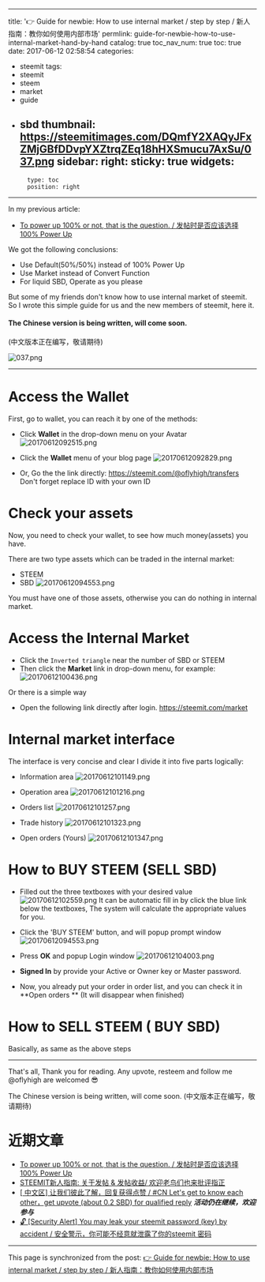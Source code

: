 
---
title: '👉 Guide for newbie:  How to use internal market / step by step / 新人指南：教你如何使用内部市场'
permlink: guide-for-newbie-how-to-use-internal-market-hand-by-hand
catalog: true
toc_nav_num: true
toc: true
date: 2017-06-12 02:58:54
categories:
- steemit
tags:
- steemit
- steem
- market
- guide
- sbd
thumbnail: https://steemitimages.com/DQmfY2XAQyJFxZMjGBfDDvpYXZtrqZEq18hHXSmucu7AxSu/037.png
sidebar:
    right:
        sticky: true
widgets:
    -
        type: toc
        position: right
---


In my previous article:

*   [To power up 100% or not, that is the question. / 发帖时是否应该选择 100% Power Up](https://steemit.com/steemit/@oflyhigh/to-power-up-100-or-not-that-is-the-question-100-power-up)

We got  the following conclusions:

* Use Default(50%/50%) instead of 100% Power Up
* Use Market instead of Convert Function
* For liquid SBD, Operate as you please

But some of my friends don't know how to use internal market of steemit.
So I wrote this simple guide for us and the new members of steemit, here it.

#### The Chinese version is being written, will come soon.
(中文版本正在编写，敬请期待)

![037.png](https://steemitimages.com/DQmfY2XAQyJFxZMjGBfDDvpYXZtrqZEq18hHXSmucu7AxSu/037.png)

----
# Access the Wallet

First, go to wallet, you can reach it by one of the methods:

* Click **Wallet** in the drop-down menu on your Avatar
![20170612092515.png](https://steemitimages.com/DQmVUp4fVcNjxExtobbX9hy228auYyPzjq3NB7RLwqdNDoL/20170612092515.png)

* Click the **Wallet** menu of your blog page
![20170612092829.png](https://steemitimages.com/DQmYnHtGXc2z5xSLQa6Lk9ed6twmBFAwtmk97kqdxoh9Ute/20170612092829.png)

* Or,  Go the the link directly: https://steemit.com/@oflyhigh/transfers
Don't forget replace ID with your own ID


# Check your assets

Now, you need to check your wallet, to see how much money(assets) you have.

There are two type assets which can be traded in the internal market: 
* STEEM
* SBD
![20170612094553.png](https://steemitimages.com/DQmduF4oJTwZXUKbjcxwSejPENLqGmPUmBKHVy3ai7k9Hsd/20170612094553.png)

You must have one of those assets, otherwise you can do nothing in internal market.

# Access the  Internal Market

* Click the `Inverted triangle` near the number of SBD or STEEM
* Then click the **Market** link in drop-down menu, for example:
![20170612100436.png](https://steemitimages.com/DQmSok6CmhiWYxrpmhugZ45dY4QapbBjZ7wNTmTQwE4GpeQ/20170612100436.png)

Or there is a simple way
* Open the following link directly after login.
https://steemit.com/market


# Internal market interface

The interface is very concise and clear
I divide it into five parts logically:

* Information area
![20170612101149.png](https://steemitimages.com/DQmV1xLNwj5aupHJzvC5mtPWm1vNYSVhwcZK68qwffnQvqf/20170612101149.png)

* Operation area
![20170612101216.png](https://steemitimages.com/DQmPkHsrmLzu3w5ccELv8ccUigdKCrw7PW69GRKm2CpcSTL/20170612101216.png)

* Orders list 
![20170612101257.png](https://steemitimages.com/DQmNzbGg9z4criXxoHhtRppyBEis3DEPTrnCGYnj1MxmuN9/20170612101257.png)

* Trade history
![20170612101323.png](https://steemitimages.com/DQmYyY79diKRapbs7GvKSpoBEGyMa3B8osw1zAaRtGwQC3n/20170612101323.png)

* Open orders (Yours)
![20170612101347.png](https://steemitimages.com/DQmXJTVWvNtbBqrYAURid2PPHFaU4xu7Ee6BgsXdH2CRAcJ/20170612101347.png)


# How to BUY STEEM (SELL SBD)
* Filled out the three textboxes with your desired value
![20170612102559.png](https://steemitimages.com/DQmdJ8GnF9kkqefAwFZnUMRoMX4gy3ykARL2BmvaZSbfLnH/20170612102559.png)
It can be automatic fill in by click the blue link below the textboxes, The system will calculate the appropriate values for you.

* Click the 'BUY STEEM' button, and will popup prompt window
![20170612094553.png](https://steemitimages.com/DQmZuGor3XJVWhQ2k92k1MYmTJX3aDmDkB34h3BmnwxL7Ed/20170612094553.png)


* Press **OK** and popup Login window
![20170612104003.png](https://steemitimages.com/DQmdUreR8ZnFvvQ7UjRBSa6iQH7aZiHur3C4w6VfEk2heSy/20170612104003.png)

* **Signed In** by provide your Active or Owner key or Master password.

* Now, you already put your order in order list, and you can check it in **Open orders **
 (It will disappear when finished)

# How to SELL STEEM ( BUY SBD)
Basically, as same as the above steps 

----
That's all,
Thank you for reading.
Any upvote, resteem and follow me @oflyhigh are welcomed 😎

The Chinese version is being written, will come soon.
(中文版本正在编写，敬请期待)

# 近期文章

* [To power up 100% or not, that is the question. / 发帖时是否应该选择 100% Power Up](https://steemit.com/steemit/@oflyhigh/to-power-up-100-or-not-that-is-the-question-100-power-up)
* [STEEMIT新人指南: 关于发帖 & 发帖收益/ 欢迎老鸟们也来批评指正](https://steemit.com/steemit/@oflyhigh/steemit-and)
* [[ 中文区] 让我们彼此了解，回复获得点赞 / #CN Let's get to know each other，get upvote (about 0.2 SBD) for qualified reply](https://steemit.com/cn/@oflyhigh/cn-let-s-get-to-know-each-other-get-upvote-about-0-2-sbd-for-qualified-reply)
***活动仍在继续，欢迎参与***
* [🔓 [Security Alert] You may leak your steemit password (key) by accident / 安全警示，你可能不经意就泄露了你的steemit 密码](https://steemit.com/cn/@oflyhigh/security-alert-you-may-leak-your-steemit-password-key-by-accident-steemit)

- - -

This page is synchronized from the post: [👉 Guide for newbie:  How to use internal market / step by step / 新人指南：教你如何使用内部市场](https://steemit.com/@oflyhigh/guide-for-newbie-how-to-use-internal-market-hand-by-hand)
